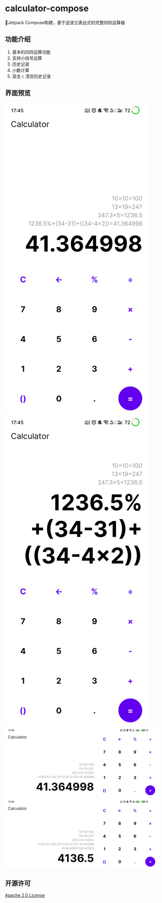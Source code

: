 # calculator-compose

🍉Jetpack Compose构建，基于逆波兰表达式的完整四则运算器

## 功能介绍

1. 基本的四则运算功能
2. 支持小括号运算
3. 历史记录
4. 小数计算
5. 双击 `C` 清空历史记录

## 界面预览

![界面预览1](img/1.png)![界面预览2](img/2.png)
![界面预览3](img/3.png)![界面预览4](img/4.png)

## 开源许可

[Apache 2.0 License](LICENSE)